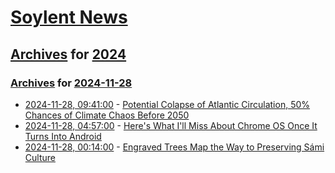 # [Soylent News](../../../README.md)

## [Archives](../../index.md) for [2024](../index.md)

### [Archives](../../index.md) for [2024-11-28](index.md)

* [2024-11-28, 09:41:00](https://soylentnews.org/article.pl?sid=24/11/27/0332243&from=rss) - [Potential Colapse of Atlantic Circulation, 50% Chances of Climate Chaos Before 2050](https://soylentnews.org/article.pl?sid=24/11/27/0332243&from=rss)
* [2024-11-28, 04:57:00](https://soylentnews.org/article.pl?sid=24/11/27/0328245&from=rss) - [Here's What I'll Miss About Chrome OS Once It Turns Into Android](https://soylentnews.org/article.pl?sid=24/11/27/0328245&from=rss)
* [2024-11-28, 00:14:00](https://soylentnews.org/article.pl?sid=24/11/27/0326201&from=rss) - [Engraved Trees Map the Way to Preserving Sámi Culture](https://soylentnews.org/article.pl?sid=24/11/27/0326201&from=rss)
